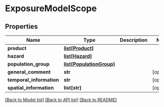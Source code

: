 # ExposureModelScope

## Properties
Name | Type | Description | Notes
------------ | ------------- | ------------- | -------------
**product** | [**list[Product]**](Product.md) |  | 
**hazard** | [**list[Hazard]**](Hazard.md) |  | 
**population_group** | [**list[PopulationGroup]**](PopulationGroup.md) |  | 
**general_comment** | **str** |  | [optional] 
**temporal_information** | **str** |  | [optional] 
**spatial_information** | **list[str]** |  | [optional] 

[[Back to Model list]](../README.md#documentation-for-models) [[Back to API list]](../README.md#documentation-for-api-endpoints) [[Back to README]](../README.md)

